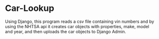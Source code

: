 # Car-Lookup

Using Django, this program reads a csv file containing vin numbers and by using the NHTSA api it creates car objects with properties, make, model and year, and then uploads the car objects to Django Admin.
